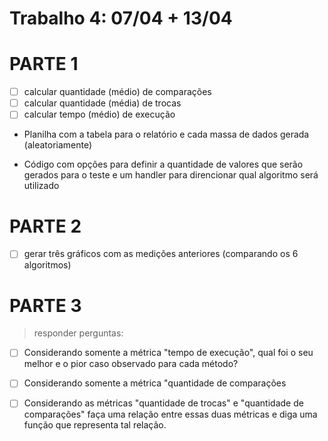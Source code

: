 # Trabalho 4: 07/04 + 13/04


PARTE 1
=======
- [ ] calcular quantidade (médio) de comparações
- [ ] calcular quantidade (média) de trocas
- [ ] calcular tempo (médio) de execução

+ Planilha com a tabela para o relatório e cada massa de dados gerada (aleatoriamente)

+ Código com opções para definir a quantidade de valores que serão gerados para o teste e um handler para direncionar qual algoritmo será utilizado


PARTE 2
=======
- [ ] gerar três gráficos com as medições anteriores (comparando os 6 algoritmos)



PARTE 3
=======
> responder perguntas:

- [ ] Considerando somente a métrica "tempo de execução", qual foi o seu melhor e o pior caso observado para cada método?

- [ ] Considerando somente a métrica "quantidade de comparações

- [ ] Considerando as métricas "quantidade de trocas" e "quantidade de comparações" faça uma relação entre essas duas métricas e diga uma função que representa tal relação.

